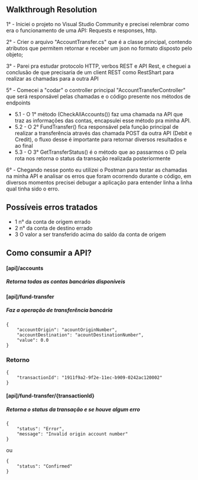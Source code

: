
<h2>Walkthrough Resolution</h2>



1° - Iniciei o projeto no Visual Studio Community e precisei relembrar como era o funcionamento de uma API: Requests e responses, http.

2° - Crier o arquivo "AccountTransfer.cs" que é a classe principal, contendo atributos que permitem retornar e receber um json no formato disposto pelo objeto;

3° - Parei pra estudar protocolo HTTP, verbos REST e API Rest, e cheguei a conclusão de que precisaria de um client REST como RestShart para realizar as chamadas para a outra API

5° - Comecei a "codar" o controller principal "AccountTransferController" que será responsável pelas chamadas e o código presente nos métodos de endpoints
* 5.1 - O 1° método (CheckAllAccounts()) faz uma chamada na API que traz as informações das contas, encapsulei esse método pra minha API.
* 5.2 - O 2° FundTransfer() fica responsável pela função principal de realizar a transferência através das chamada POST da outra API (Debit e Credit), o fluxo desse é importante para retornar diversos resultados e ao final
* 5.3 - O 3° GetTransferStatus() é o método que ao passarmos o ID pela rota nos retorna o status da transação realizada posteriormente

6° - Chegando nesse ponto eu utilizei o Postman para testar as chamadas na minha API e analisar os erros que foram ocorrendo durante o código, em diversos momentos precisei debugar a aplicação para entender linha a linha qual tinha sido o erro.



<h2>Possíveis erros tratados</h2>


- 1 n° da conta de origem errado
- 2 n° da conta de destino errado
- 3 O valor a ser transferido acima do saldo da conta de origem


<h2>Como consumir a API?</h2>

<h4>[api]/accounts</h4>
<h5>Retorna todas as contas bancárias disponíveis</h5>


<h4>[api]/fund-transfer</h4>
<h5>Faz a operação de transferência bancária</h5>

```
{
    "accountOrigin": "acountOriginNumber",
    "accountDestination": "acountDestinationNumber",
    "value": 0.0
}
```

<h3>Retorno</h3>

```
{
    "transactionId": "1911f9a2-9f2e-11ec-b909-0242ac120002"
}
```

<h4>[api]/fund-transfer/{transactionId}</h4>
<h5> Retorna o status da transação e se houve algum erro </h5>

```
{
    "status": "Error",
    "message": "Invalid origin account number"
}
```

ou

```
{
    "status": "Confirmed"
}
```


